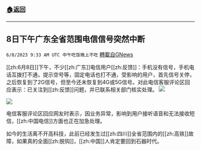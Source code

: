 ###  [:house:返回](README.md)
---


## 8日下午广东全省范围电信信号突然中断
`6/8/2023 9:33 AM UTC 中午吃饭晚上不吃` [轉載自GNews](https://gnews.org/articles/1367948)


[[zh:6月8日]]下午，不少[[zh:广东]]电信用户[[zh:反馈]]：手机没有信号，手机电话互拨打不通，提示空号等，固定电话也打不通，受影响的用户，首先信号关停，之后恢复到了2G信号，但至今还未恢复到4G或5G信号。对此电信客服评论区回应表示：已关注到[[zh:反馈]]问题，并已联系相关部门核实处理。
![](https://i.imgur.com/iDIQClc.jpg)

![](https://i.imgur.com/s9CKYuU.jpg)


电信客服评论区回应网友时表示，因业务异常，影响到用户接听语音和无法接收短信，[[zh:中国电信]]方面也正在加急处理。

如今的生活离不开高科技，此前已经发生过[[zh:四川]]全省范围内的[[zh:高铁]]故障，如果真的全面[[zh:脱钩]]，[[zh:中国]]人肯定要回到石器时代。


